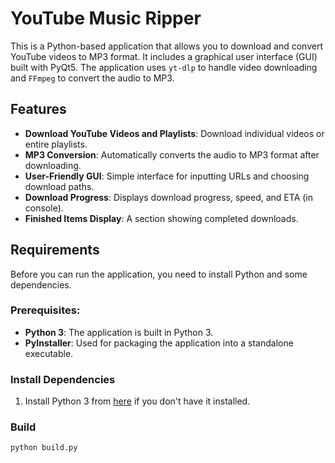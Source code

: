# YouTube Music Ripper

This is a Python-based application that allows you to download and convert YouTube videos to MP3 format. It includes a graphical user interface (GUI) built with PyQt5. The application uses `yt-dlp` to handle video downloading and `FFmpeg` to convert the audio to MP3.

## Features

- **Download YouTube Videos and Playlists**: Download individual videos or entire playlists.
- **MP3 Conversion**: Automatically converts the audio to MP3 format after downloading.
- **User-Friendly GUI**: Simple interface for inputting URLs and choosing download paths.
- **Download Progress**: Displays download progress, speed, and ETA (in console).
- **Finished Items Display**: A section showing completed downloads.
  
## Requirements

Before you can run the application, you need to install Python and some dependencies.

### Prerequisites:
- **Python 3**: The application is built in Python 3.
- **PyInstaller**: Used for packaging the application into a standalone executable.

### Install Dependencies

1. Install Python 3 from [here](https://www.python.org/downloads/) if you don't have it installed.

### Build
```bash
python build.py
